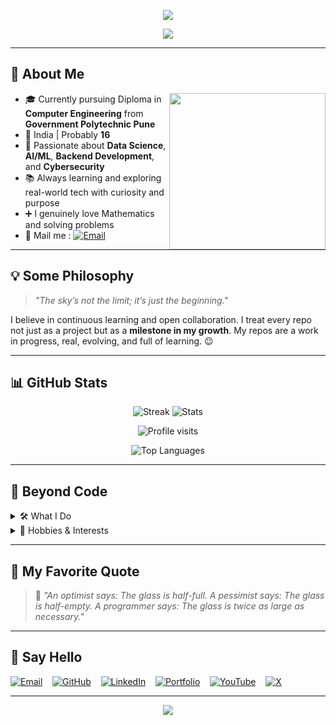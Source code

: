 <!-- Hero Banner -->
<p align="center">
  <img src="https://capsule-render.vercel.app/api?type=waving&height=200&text=Hey%20there!%20I'm%20Swaraj%20%F0%9F%91%8B&fontAlign=50&fontAlignY=40&color=gradient&desc=Welcome%20to%20my%20GitHub%20Profile&descAlign=50&descAlignY=60" />
</p>

<!-- Animated Typing Heading -->
<p align="center">
  <img src="https://readme-typing-svg.herokuapp.com?font=Fira+Code&size=25&pause=1000&color=F97306&center=true&vCenter=true&width=750&lines=Computer+Engineering+Student;Aspiring+Data+Scientist+%26+Cybersecurity+Enthusiast;Lifelong+Learner%2C+Explorer%2C+Dreamer" />
</p>


---

## 📌 About Me

<img align="right" src="https://media.giphy.com/media/qgQUggAC3Pfv687qPC/giphy.gif" width="250" />

- 🎓 Currently pursuing Diploma in **Computer Engineering** from **Government Polytechnic Pune**
- 📍 India | Probably **16**
- 🧠 Passionate about **Data Science**, **AI/ML**, **Backend Development**, and **Cybersecurity**
- 📚 Always learning and exploring real-world tech with curiosity and purpose
- ➕ I genuinely love Mathematics and solving problems
- 📨 Mail me : [![Email](https://img.shields.io/badge/Mail-004788?style=for-the-badge&logo=gmail&logoColor=red)](mailto:swarajmohite16@gmail.com)

---

## 💡 Some Philosophy

> *"The sky’s not the limit; it’s just the beginning."*

I believe in continuous learning and open collaboration. I treat every repo not just as a project but as a **milestone in my growth**. My repos are a work in progress, real, evolving, and full of learning. 😉

---

## 📊 GitHub Stats

<p align= " center">
  <img src="https://github-readme-streak-stats.herokuapp.com/?user=SwarajMohite&show_icons=true&locale=en&theme=dark" alt="Streak">
  <img src="https://github-readme-stats.vercel.app/api?username=SwarajMohite&show_icons=true&locale=en&theme=dark" alt="Stats">
  </p>

<p align= " center"> 
  <img src="https://komarev.com/ghpvc/?username=SwarajMohite&label=Profile%20Visit&color=0e75b6&style=flat&show_icons=true&locale=en&theme=dark" alt="Profile visits">
</p>

<p align= " center">
  <img align= " center" src="https://github-readme-stats.vercel.app/api/top-langs?username=SwarajMohite&layout=compact&show_icons=true&locale=en&theme=dark" alt="Top Languages">
</p>

---

## 🧠 Beyond Code

<details>
  <summary>🛠 What I Do</summary>
  <br>

  - Explore **AI, Cybersecurity, and emerging tech trends** in my free time
  - Participate in hackathons and innovation challenges
  - Build full-stack web projects using the MERN stack
  - Read and learn continuously

</details>

<details>
  <summary>🎨 Hobbies & Interests</summary>
  <br>

  - 🎨 Sketching and concept design
  - 🖋 Writing technical content & poetry
  - 🎙 Anchoring and public speaking 
  - 🎧 Listening to Indian classical      
  - 🌐 Exploring philosophy + tech fusion  

</details>

---

## 🧠 My Favorite Quote

> 💬 *"An optimist says: The glass is half-full. A pessimist says: The glass is half-empty. A programmer says: The glass is twice as large as necessary."*

---

## 🤝 Say Hello
<p align= " center">

  [![Email](https://img.shields.io/badge/Mail-004788?style=for-the-badge&logo=gmail&logoColor=red)](mailto:swarajmohite16@gmail.com)&nbsp;&nbsp;&nbsp;
  [![GitHub](https://img.shields.io/badge/GitHub-181717?style=for-the-badge&logo=github&logoColor=white)](https://github.com/SwarajMohite)&nbsp;&nbsp;&nbsp;
  [![LinkedIn](https://img.shields.io/badge/LinkedIn-0A66C2?style=for-the-badge&logo=linkedin&logoColor=white)](https://www.linkedin.com/in/swaraj-mohite-04050731a/)&nbsp;&nbsp;&nbsp;
  [![Portfolio](https://img.shields.io/badge/Portfolio-4AB197?style=for-the-badge&logo=google-chrome&logoColor=white)](https://swarajmohite.github.io/Portfolio-2.O/)&nbsp;&nbsp;&nbsp;
  [![YouTube](https://img.shields.io/badge/YouTube-FF0000?style=for-the-badge&logo=youtube&logoColor=white)](https://www.youtube.com/@Official_CodeUniverse)&nbsp;&nbsp;&nbsp;
  [![X](https://img.shields.io/badge/X-1DA1F2?style=for-the-badge&logo=twitter&logoColor=white)](https://x.com/MSwaraj16)

</p>


---

<p align="center">
  <img src="https://capsule-render.vercel.app/api?type=waving&height=150&section=footer&color=gradient" />
</p>

